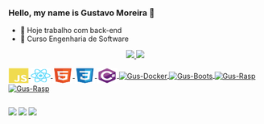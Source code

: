 ### Hello, my name is Gustavo Moreira 👋

- 🔭 Hoje trabalho com back-end
- 🌱 Curso Engenharia de Software 

<div align="center">
  <a href="https://github.com/GustavoMoreira30">
  <img height="180em" src="https://github-readme-stats.vercel.app/api?username=GustavoMoreira30&show_icons=true&theme=radical&include_all_commits=true&count_private=true"/>
  <img height="180em" src="https://github-readme-stats.vercel.app/api/top-langs/?username=GustavoMoreira30&layout=compact&langs_count=7&theme=radical"/>
</div>
  
  <div style="display: inline_block"><br>
  <img align="center" alt="Gus-Js" height="30" width="40" src="https://raw.githubusercontent.com/devicons/devicon/master/icons/javascript/javascript-plain.svg">
  
  <img align="center" alt="Gus-React" height="30" width="40" src="https://raw.githubusercontent.com/devicons/devicon/master/icons/react/react-original.svg">
  <img align="center" alt="Gus-HTML" height="30" width="40" src="https://raw.githubusercontent.com/devicons/devicon/master/icons/html5/html5-original.svg">
  <img align="center" alt="Gus-CSS" height="30" width="40" src="https://raw.githubusercontent.com/devicons/devicon/master/icons/css3/css3-original.svg">
  <img align="center" alt="Gus-Csharp" height="30" width="40" src="https://raw.githubusercontent.com/devicons/devicon/master/icons/csharp/csharp-original.svg">
  <img align="center" alt="Gus-Docker" height="40" width="45" img src="https://cdn.jsdelivr.net/gh/devicons/devicon/icons/docker/docker-original.svg">
  <img align="center" alt="Gus-Boots" height="30" width="40" img src="https://cdn.jsdelivr.net/gh/devicons/devicon/icons/bootstrap/bootstrap-plain.svg">
  <img align="center" alt="Gus-Rasp" height="30" width="40" img src="https://cdn.jsdelivr.net/gh/devicons/devicon/icons/raspberrypi/raspberrypi-original.svg">
  <img align="center" alt="Gus-Rasp" height="30" width="40" img src="https://cdn.jsdelivr.net/gh/devicons/devicon/icons/linux/linux-original.svg">
</div>
  
  ##
  
  <div>
    <a href="https://instagram.com/gustavomoreiiraa" target="_blank"><img src="https://img.shields.io/badge/-Instagram-%23E4405F?style=for-the-badge&logo=instagram&logoColor=white" target="_blank"></a>
    <a href="https://www.linkedin.com/in/gustavo-moreira-70a8a8100" target="_blank"><img src="https://img.shields.io/badge/-LinkedIn-%230077B5?style=for-the-badge&logo=linkedin&logoColor=white" target="_blank"></a> 
    <a href="https://twitter.com/_gustaavomo" target="_blank"><img src="https://img.shields.io/badge/Twitter-1DA1F2?style=for-the-badge&logo=twitter&logoColor=white" target="_blank"></a> 
    
    
    
  </div> 
